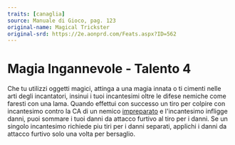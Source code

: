 ```yaml
---
traits: [canaglia]
source: Manuale di Gioco, pag. 123
original-name: Magical Trickster
original-srd: https://2e.aonprd.com/Feats.aspx?ID=562
---
```


# Magia Ingannevole - Talento 4

Che tu utilizzi oggetti magici, attinga a una magia innata o ti cimenti nelle
arti degli incantatori, insinui i tuoi incantesimi oltre le difese nemiche come
faresti con una lama. Quando effettui con successo un tiro per colpire con
incantesimo contro la CA di un nemico [impreparato](/condizioni/impreparato) e
l'incantesimo infligge danni, puoi sommare i tuoi danni da attacco furtivo al
tiro per i danni. Se un singolo incantesimo richiede piu tiri per i danni
separati, applichi i danni da attacco furtivo solo una volta per bersaglio.
